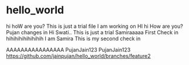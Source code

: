 # hello_world
hi hoW are you? This is just a trial file I am working on
HI
hi
How are you?Pujan changes in
Hi Swati.. This is just a trial
Samiraaaaa First Check in
hihihihihihihihih I am Samira This is my second check in

AAAAAAAAAAAAAAAA
PujanJain123
PujanJain123
https://github.com/jainpujan/hello_world/branches/feature2
